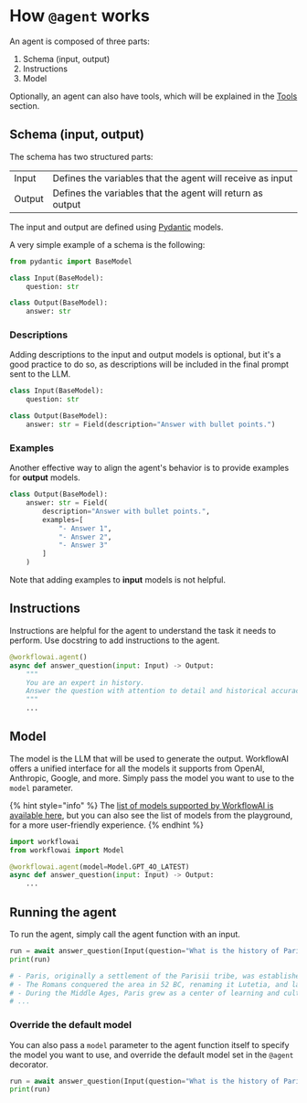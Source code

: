 # How `@agent` works

An agent is composed of three parts:

1. Schema (input, output)
2. Instructions
3. Model

Optionally, an agent can also have tools, which will be explained in the [Tools](sdk/python/tools.md) section.

## Schema (input, output)

The schema has two structured parts:

| | |
|------|-------------|
| Input | Defines the variables that the agent will receive as input |
| Output | Defines the variables that the agent will return as output |

The input and output are defined using [Pydantic](https://docs.pydantic.dev/latest/) models.

A very simple example of a schema is the following:

```python
from pydantic import BaseModel

class Input(BaseModel):
    question: str

class Output(BaseModel):
    answer: str
```

### Descriptions

Adding descriptions to the input and output models is optional, but it's a good practice to do so, as descriptions will be included in the final prompt sent to the LLM.

```python
class Input(BaseModel):
    question: str

class Output(BaseModel):
    answer: str = Field(description="Answer with bullet points.")
```

### Examples

Another effective way to align the agent's behavior is to provide examples for **output** models.

```python
class Output(BaseModel):
    answer: str = Field(
        description="Answer with bullet points.",
        examples=[
            "- Answer 1",
            "- Answer 2", 
            "- Answer 3"
        ]
    )
```

Note that adding examples to **input** models is not helpful.

## Instructions

Instructions are helpful for the agent to understand the task it needs to perform. Use docstring to add instructions to the agent.

```python
@workflowai.agent()
async def answer_question(input: Input) -> Output:
    """
    You are an expert in history.
    Answer the question with attention to detail and historical accuracy.
    """
    ...
```

## Model

The model is the LLM that will be used to generate the output. WorkflowAI offers a unified interface for all the models it supports from OpenAI, Anthropic, Google, and more. Simply pass the model you want to use to the `model` parameter.

{% hint style="info" %}
The [list of models supported by WorkflowAI is available here](https://github.com/WorkflowAI/workflowai-py/blob/main/workflowai/core/domain/model.py), but you can also see the list of models from the playground, for a more user-friendly experience.
{% endhint %}

```python
import workflowai
from workflowai import Model

@workflowai.agent(model=Model.GPT_4O_LATEST)
async def answer_question(input: Input) -> Output:
    ...
```

## Running the agent

To run the agent, simply call the agent function with an input.

```python
run = await answer_question(Input(question="What is the history of Paris?"))
print(run)

# - Paris, originally a settlement of the Parisii tribe, was established around 250 BC on the Île de la Cité.
# - The Romans conquered the area in 52 BC, renaming it Lutetia, and later Paris, as it became a significant city in the Roman Empire.
# - During the Middle Ages, Paris grew as a center of learning and culture, with the founding of the University of Paris in 1150.
# ...
```

### Override the default model

You can also pass a `model` parameter to the agent function itself to specify the model you want to use, and override the default model set in the `@agent` decorator.

```python
run = await answer_question(Input(question="What is the history of Paris?"), model=Model.CLAUDE_3_5_SONNET_LATEST)
print(run)
```